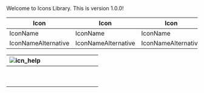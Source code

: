 <!-- ⚠️ This README has been generated from the file(s) "blueprint.md" ⚠️-->Welcome to Icons Library. This is version 1.0.0!


| Icon                | Icon                | Icon                | Icon                | Icon                | Icon                | Icon                | Icon                | Icon                | Icon                | Icon                |
|---------------------|---------------------|---------------------|---------------------|---------------------|---------------------|---------------------|---------------------|---------------------|---------------------|---------------------|
| IconName            | IconName            | IconName            | IconName            | IconName            | IconName            | IconName            | IconName            | IconName            | IconName            | IconName            |
| IconNameAlternative | IconNameAlternative | IconNameAlternative | IconNameAlternative | IconNameAlternative | IconNameAlternative | IconNameAlternative | IconNameAlternative | IconNameAlternative | IconNameAlternative | IconNameAlternative |



| ![icn_help](https://raw.githubusercontent.com/yceballost/icon-test/master/icn_export/icn_help.png) |      |      |      |      |      |      |      |      |      |
| ------------------------------------------------------------ | ---- | ---- | ---- | ---- | ---- | ---- | ---- | ---- | ---- |
|                                                              |      |      |      |      |      |      |      |      |      |
|                                                              |      |      |      |      |      |      |      |      |      |
|                                                              |      |      |      |      |      |      |      |      |      |
|                                                              |      |      |      |      |      |      |      |      |      |
|                                                              |      |      |      |      |      |      |      |      |      |
|                                                              |      |      |      |      |      |      |      |      |      |
|                                                              |      |      |      |      |      |      |      |      |      |
|                                                              |      |      |      |      |      |      |      |      |      |
|                                                              |      |      |      |      |      |      |      |      |      |
